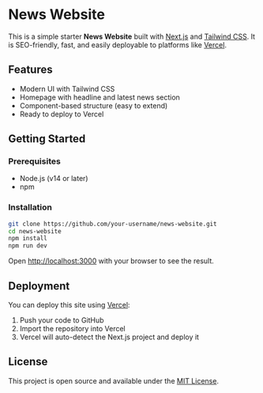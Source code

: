 # News Website

This is a simple starter **News Website** built with [Next.js](https://nextjs.org/) and [Tailwind CSS](https://tailwindcss.com/). It is SEO-friendly, fast, and easily deployable to platforms like [Vercel](https://vercel.com).

## Features

- Modern UI with Tailwind CSS
- Homepage with headline and latest news section
- Component-based structure (easy to extend)
- Ready to deploy to Vercel

## Getting Started

### Prerequisites

- Node.js (v14 or later)
- npm

### Installation

```bash
git clone https://github.com/your-username/news-website.git
cd news-website
npm install
npm run dev
```

Open [http://localhost:3000](http://localhost:3000) with your browser to see the result.

## Deployment

You can deploy this site using [Vercel](https://vercel.com):

1. Push your code to GitHub
2. Import the repository into Vercel
3. Vercel will auto-detect the Next.js project and deploy it

## License

This project is open source and available under the [MIT License](LICENSE).